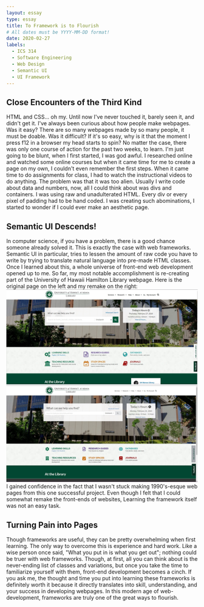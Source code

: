 ```yaml
---
layout: essay
type: essay
title: To Framework is to Flourish
# All dates must be YYYY-MM-DD format!
date: 2020-02-27
labels:
  - ICS 314
  - Software Engineering
  - Web Design
  - Semantic UI
  - UI Framework
---
```

## Close Encounters of the Third Kind
HTML and CSS... oh my.  Until now I've never touched it, barely seen it, and didn't get it.  I've always been curious about how people make webpages.  Was it easy?  There are so many webpages made by so many people, it must be doable.  Was it difficult?  If it's so easy, why is it that the moment I press f12 in a browser my head starts to spin?  No matter the case, there was only one course of action for the past two weeks, to learn.  I'm just going to be blunt, when I first started, I was god awful.  I researched online and watched some online courses but when it came time for me to create a page on my own, I couldn't even remember the first steps.  When it came time to do assignments for class, I had to watch the instructional videos to do anything.  The problem was that it was too alien.  Usually I write code about data and numbers, now, all I could think about was divs and containers.  I was using raw and unadulterated HTML.  Every div or every pixel of padding had to be hand coded.  I was creating such abominations, I started to wonder if I could ever make an aesthetic page.
    
## Semantic UI Descends!
In computer science, if you have a problem, there is a good chance someone already solved it.  This is exactly the case with web frameworks.  Semantic UI in particular, tries to lessen the amount of raw code you have to write by trying to translate natural language into pre-made HTML classes.  Once I learned about this, a whole universe of front-end web development opened up to me.  So far, my most notable accomplishment is re-creating part of the University of Hawaii Hamilton Library webpage.
Here is the original page on the left and my remake on the right:
<img class="ui floated left image" src="/images/website-original.jpg">
<img class="ui floated right image" src="/images/website-remake.jpg">
I gained confidence in the fact that I wasn't stuck making 1990's-esque web pages from this one successful project.  Even though I felt that I could somewhat remake the front-ends of websites, Learning the framework itself was not an easy task.

## Turning Pain into Pages
Though frameworks are useful, they can be pretty overwhelming when first learning.  The only way to overcome this is experience and hard work.  Like a wise person once said, "What you put in is what you get out"; nothing could be truer with web frameworks.  Though, at first, all you can think about is the never-ending list of classes and variations, but once you take the time to familiarize yourself with them, front-end development becomes a cinch.  If you ask me, the thought and time you put into learning these frameworks is definitely worth it because it directly translates into skill, understanding, and your success in developing webpages.  In this modern age of web-development, frameworks are truly one of the great ways to flourish.
